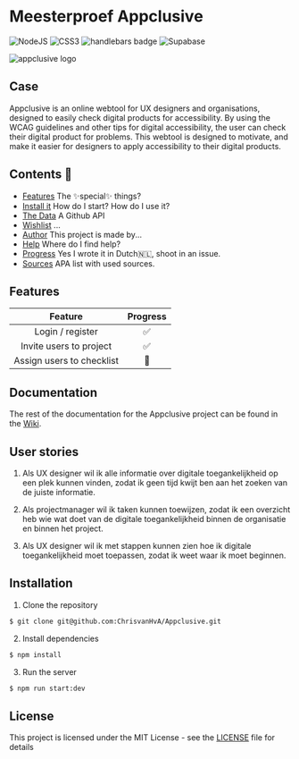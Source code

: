 # Meesterproef Appclusive

![NodeJS](https://img.shields.io/badge/node.js-6DA55F?style=for-the-badge&logo=node.js&logoColor=white)
![CSS3](https://img.shields.io/badge/css3-%231572B6.svg?style=for-the-badge&logo=css3&logoColor=white)
![handlebars badge](https://img.shields.io/badge/Handlebars.js-f0772b?style=for-the-badge&logo=handlebarsdotjs&logoColor=white)
![Supabase](https://img.shields.io/badge/Supabase-3ECF8E?style=for-the-badge&logo=supabase&logoColor=white)

![appclusive logo](https://github.com/ChrisvanHvA/Appclusive/assets/90341211/97bc65a3-8953-41f4-aa65-2936546a81ce)

## Case

Appclusive is an online webtool for UX designers and organisations, designed to easily check digital products for accessibility. By using the WCAG guidelines and other tips for digital accessibility, the user can check their digital product for problems. This webtool is designed to motivate, and make it easier for designers to apply accessibility to their digital products.

## Contents 📑

- [Features](https://github.com/ChrisvanHva/Appclusive#features) The ✨special✨ things?
- [Install it](https://github.com/EvaZ7/project1#install-it) How do I start? How do I use it?
- [The Data](https://github.com/EvaZ7/project1#the-external-data-source) A Github API
- [Wishlist](https://github.com/EvaZ7/project1#wishlist) ...
- [Author](https://github.com/EvaZ7/project1#author) This project is made by...
- [Help](https://github.com/EvaZ7/project1#help) Where do I find help?
- [Progress](https://github.com/EvaZ7/project1#progressin-dutch-) Yes I wrote it in Dutch🇳🇱, shoot in an issue.
- [Sources](https://github.com/EvaZ7/project1#sources) APA list with used sources.

## Features

|          Feature          | Progress |
| :-----------------------: | :------: |
|     Login / register      |    ✅    |
|  Invite users to project  |    ✅    |
| Assign users to checklist |    🚧    |



## Documentation

The rest of the documentation for the Appclusive project can be found in the [Wiki](https://github.com/ChrisvanHvA/Appclusive/wiki).

## User stories

1. Als UX designer wil ik alle informatie over digitale toegankelijkheid op een plek kunnen vinden, zodat ik geen tijd kwijt ben aan het zoeken van de juiste informatie.

2. Als projectmanager wil ik taken kunnen toewijzen, zodat ik een overzicht heb wie wat doet van de digitale toegankelijkheid binnen de organisatie en binnen het project.

3. Als UX designer wil ik met stappen kunnen zien hoe ik digitale toegankelijkheid moet toepassen, zodat ik weet waar ik moet beginnen.

## Installation

1. Clone the repository

```bash
$ git clone git@github.com:ChrisvanHvA/Appclusive.git
```

2. Install dependencies

```bash
$ npm install
```

3. Run the server

```bash
$ npm run start:dev
```

## License

This project is licensed under the MIT License - see the [LICENSE](LICENSE) file for details
